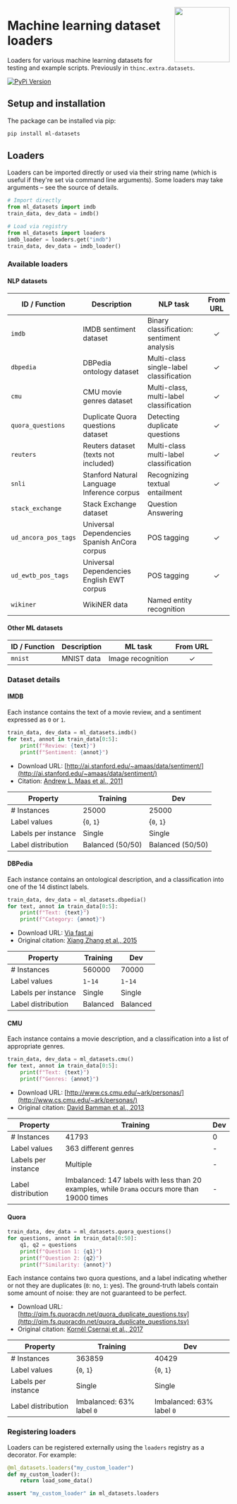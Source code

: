 <a href="https://explosion.ai"><img src="https://explosion.ai/assets/img/logo.svg" width="125" height="125" align="right" /></a>

# Machine learning dataset loaders

Loaders for various machine learning datasets for testing and example scripts.
Previously in `thinc.extra.datasets`.

[![PyPi Version](https://img.shields.io/pypi/v/ml-datasets.svg?style=flat-square&logo=pypi&logoColor=white)](https://pypi.python.org/pypi/ml-datasets)

## Setup and installation

The package can be installed via pip:

```bash
pip install ml-datasets
```

## Loaders

Loaders can be imported directly or used via their string name (which is useful if they're set via command line arguments). Some loaders may take arguments – see the source of details.

```python
# Import directly
from ml_datasets import imdb
train_data, dev_data = imdb()
```

```python
# Load via registry
from ml_datasets import loaders
imdb_loader = loaders.get("imdb")
train_data, dev_data = imdb_loader()
```

### Available loaders

#### NLP datasets

| ID / Function        | Description                                  | NLP task                                  | From URL |
| -------------------- | -------------------------------------------- | ----------------------------------------- | :------: |
| `imdb`               | IMDB sentiment dataset                       | Binary classification: sentiment analysis |    ✓     |
| `dbpedia`            | DBPedia ontology dataset                     | Multi-class single-label classification   |    ✓     |
| `cmu`                | CMU movie genres dataset                     | Multi-class, multi-label classification   |    ✓     |
| `quora_questions`    | Duplicate Quora questions dataset            | Detecting duplicate questions             |    ✓     |
| `reuters`            | Reuters dataset (texts not included)         | Multi-class multi-label classification    |    ✓     |
| `snli`               | Stanford Natural Language Inference corpus   | Recognizing textual entailment            |    ✓     |
| `stack_exchange`     | Stack Exchange dataset                       | Question Answering                        |          |
| `ud_ancora_pos_tags` | Universal Dependencies Spanish AnCora corpus | POS tagging                               |    ✓     |
| `ud_ewtb_pos_tags`   | Universal Dependencies English EWT corpus    | POS tagging                               |    ✓     |
| `wikiner`            | WikiNER data                                 | Named entity recognition                  |          |

#### Other ML datasets

| ID / Function | Description | ML task           | From URL |
| ------------- | ----------- | ----------------- | :------: |
| `mnist`       | MNIST data  | Image recognition |    ✓     |

### Dataset details

#### IMDB

Each instance contains the text of a movie review, and a sentiment expressed as `0` or `1`.

```python
train_data, dev_data = ml_datasets.imdb()
for text, annot in train_data[0:5]:
    print(f"Review: {text}")
    print(f"Sentiment: {annot}")
```

- Download URL: [http://ai.stanford.edu/~amaas/data/sentiment/](http://ai.stanford.edu/~amaas/data/sentiment/)
- Citation: [Andrew L. Maas et al., 2011](https://www.aclweb.org/anthology/P11-1015/)

| Property            | Training         | Dev              |
| ------------------- | ---------------- | ---------------- |
| # Instances         | 25000            | 25000            |
| Label values        | {`0`, `1`}       | {`0`, `1`}       |
| Labels per instance | Single           | Single           |
| Label distribution  | Balanced (50/50) | Balanced (50/50) |

#### DBPedia

Each instance contains an ontological description, and a classification into one of the 14 distinct labels.

```python
train_data, dev_data = ml_datasets.dbpedia()
for text, annot in train_data[0:5]:
    print(f"Text: {text}")
    print(f"Category: {annot}")
```

- Download URL: [Via fast.ai](https://course.fast.ai/datasets)
- Original citation: [Xiang Zhang et al., 2015](https://arxiv.org/abs/1509.01626)

| Property            | Training | Dev      |
| ------------------- | -------- | -------- |
| # Instances         | 560000   | 70000    |
| Label values        | `1`-`14` | `1`-`14` |
| Labels per instance | Single   | Single   |
| Label distribution  | Balanced | Balanced |

#### CMU

Each instance contains a movie description, and a classification into a list of appropriate genres.

```python
train_data, dev_data = ml_datasets.cmu()
for text, annot in train_data[0:5]:
    print(f"Text: {text}")
    print(f"Genres: {annot}")
```

- Download URL: [http://www.cs.cmu.edu/~ark/personas/](http://www.cs.cmu.edu/~ark/personas/)
- Original citation: [David Bamman et al., 2013](https://www.aclweb.org/anthology/P13-1035/)

| Property            | Training                                                                                      | Dev |
| ------------------- | --------------------------------------------------------------------------------------------- | --- |
| # Instances         | 41793                                                                                         | 0   |
| Label values        | 363 different genres                                                                          | -   |
| Labels per instance | Multiple                                                                                      | -   |
| Label distribution  | Imbalanced: 147 labels with less than 20 examples, while `Drama` occurs more than 19000 times | -   |

#### Quora

```python
train_data, dev_data = ml_datasets.quora_questions()
for questions, annot in train_data[0:50]:
    q1, q2 = questions
    print(f"Question 1: {q1}")
    print(f"Question 2: {q2}")
    print(f"Similarity: {annot}")
```

Each instance contains two quora questions, and a label indicating whether or not they are duplicates (`0`: no, `1`: yes).
The ground-truth labels contain some amount of noise: they are not guaranteed to be perfect.

- Download URL: [http://qim.fs.quoracdn.net/quora_duplicate_questions.tsv](http://qim.fs.quoracdn.net/quora_duplicate_questions.tsv)
- Original citation: [Kornél Csernai et al., 2017](https://www.quora.com/q/quoradata/First-Quora-Dataset-Release-Question-Pairs)

| Property            | Training                  | Dev                       |
| ------------------- | ------------------------- | ------------------------- |
| # Instances         | 363859                    | 40429                     |
| Label values        | {`0`, `1`}                | {`0`, `1`}                |
| Labels per instance | Single                    | Single                    |
| Label distribution  | Imbalanced: 63% label `0` | Imbalanced: 63% label `0` |

### Registering loaders

Loaders can be registered externally using the `loaders` registry as a decorator. For example:

```python
@ml_datasets.loaders("my_custom_loader")
def my_custom_loader():
    return load_some_data()

assert "my_custom_loader" in ml_datasets.loaders
```

